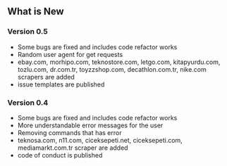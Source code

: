 ## What is New
### Version 0.5
- Some bugs are fixed and includes code refactor works
- Random user agent for get requests
- ebay.com, morhipo.com, teknostore.com, letgo.com, kitapyurdu.com, tozlu.com, dr.com.tr, toyzzshop.com, 
decathlon.com.tr, nike.com scrapers are added
- issue templates are published
### Version 0.4
- Some bugs are fixed and includes code refactor works
- More understandable error messages for the user
- Removing commands that has error
- teknosa.com, n11.com, ciceksepeti.net, ciceksepeti.com, mediamarkt.com.tr scraper are added
- code of conduct is published